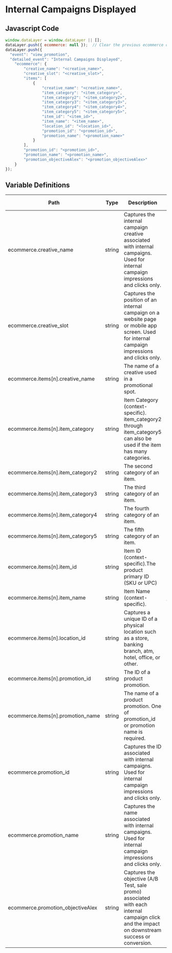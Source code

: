 # Internal Campaigns Displayed

### 

## Javascript Code
```js
window.dataLayer = window.dataLayer || [];
dataLayer.push({ ecommerce: null });  // Clear the previous ecommerce object.
dataLayer.push({
  "event": "view_promotion",
  "detailed_event": "Internal Campaigns Displayed",
    "ecommerce": {
        "creative_name": "<creative_name>",
        "creative_slot": "<creative_slot>",
        "items": [
            {
                "creative_name": "<creative_name>",
                "item_category": "<item_category>",
                "item_category2": "<item_category2>",
                "item_category3": "<item_category3>",
                "item_category4": "<item_category4>",
                "item_category5": "<item_category5>",
                "item_id": "<item_id>",
                "item_name": "<item_name>",
                "location_id": "<location_id>",
                "promotion_id": "<promotion_id>",
                "promotion_name": "<promotion_name>"
            }
        ],
        "promotion_id": "<promotion_id>",
        "promotion_name": "<promotion_name>",
        "promotion_objectiveAlex": "<promotion_objectiveAlex>"
    }
});
```

## Variable Definitions

|Path|Type|Description|Example|Pattern|Min Length|Max Length|Minimum|Maximum|Multiple Of|
| --- | --- | --- | --- | --- | --- | --- | --- | --- | --- |
|ecommerce.creative_name|string|Captures the internal campaign creative associated with internal campaigns. Used for internal campaign impressions and clicks only.|Girl with bike, Mountain Top, River Cruise Danube|||||||
|ecommerce.creative_slot|string|Captures the position of an internal campaign on a website page or mobile app screen. Used for internal campaign impressions and clicks only.|1, 5, 78, 3||||1|||
|ecommerce.items[n].creative_name|string|The name of a creative used in a promotional spot.|summer\_banner2|||||||
|ecommerce.items[n].item_category|string|Item Category \(context-specific\). item\_category2 through item\_category5 can also be used if the item has many categories.|pants|||||||
|ecommerce.items[n].item_category2|string|The second category of an item.||||||||
|ecommerce.items[n].item_category3|string|The third category of an item.||||||||
|ecommerce.items[n].item_category4|string|The fourth category of an item.||||||||
|ecommerce.items[n].item_category5|string|The fifth category of an item.||||||||
|ecommerce.items[n].item_id|string|Item ID \(context-specific\).The product primary ID \(SKU or UPC\)|SKU\_12345|||||||
|ecommerce.items[n].item_name|string|Item Name \(context-specific\).|jeggings|||||||
|ecommerce.items[n].location_id|string|Captures a unique ID of a physical location such as a store, banking branch, atm, hotel, office, or other.|155, 65588, 987764448|||||||
|ecommerce.items[n].promotion_id|string|The ID of a product promotion.|P\_12345|||||||
|ecommerce.items[n].promotion_name|string|The name of a product promotion. One of promotion\_id or promotion name is required.|Summer Sale|||||||
|ecommerce.promotion_id|string|Captures the ID associated with internal campaigns. Used for internal campaign impressions and clicks only.|2345, 56789, 9876|||||||
|ecommerce.promotion_name|string|Captures the name associated with internal campaigns. Used for internal campaign impressions and clicks only.|Trek bikes for kids, REI Spring Sale 2019, Viking Cruise Fall Specials|||||||
|ecommerce.promotion_objectiveAlex|string|Captures the objective \(A\/B Test, sale promo\) associated with each internal campaign click and the impact on downstream success or conversion.|Order Starter, Order Value, Newsletter Subscriptions, 12, 33, 44|||||||




